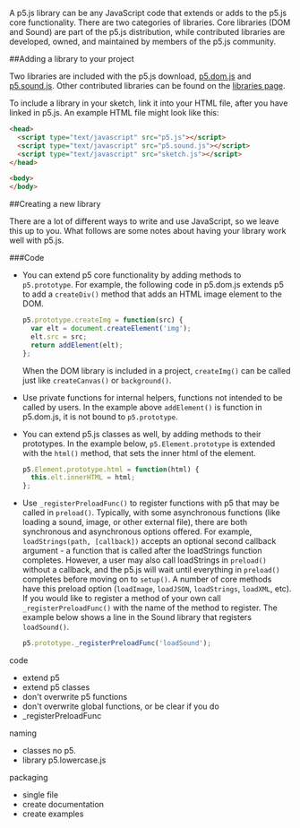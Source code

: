 A p5.js library can be any JavaScript code that extends or adds to the p5.js core functionality. There are two categories of libraries. Core libraries (DOM and Sound) are part of the p5.js distribution, while contributed libraries are developed, owned, and maintained by members of the p5.js community.

##Adding a library to your project

Two libraries are included with the p5.js download, [p5.dom.js](http://localhost/p5js.org/site/reference/#/libraries/dom) and [p5.sound.js](http://localhost/p5js.org/site/reference/#/libraries/sound). Other contributed libraries can be found on the [libraries page](http://p5js.org/libraries/). 

To include a library in your sketch, link it into your HTML file, after you have linked in p5.js. An example HTML file might look like this:
```html
<head>
  <script type="text/javascript" src="p5.js"></script>
  <script type="text/javascript" src="p5.sound.js"></script>
  <script type="text/javascript" src="sketch.js"></script>
</head>

<body>
</body>
```
##Creating a new library

There are a lot of different ways to write and use JavaScript, so we leave this up to you. What follows are some notes about having your library work well with p5.js.

###Code
* You can extend p5 core functionality by adding methods to `p5.prototype`. For example, the following code in p5.dom.js extends p5 to add a `createDiv()` method that adds an HTML image element to the DOM. 

  ```javascript
  p5.prototype.createImg = function(src) {
    var elt = document.createElement('img');
    elt.src = src;
    return addElement(elt);
  };
  ```
  When the DOM library is included in a project, `createImg()` can be called just like `createCanvas()` or `background()`.

* Use private functions for internal helpers, functions not intended to be called by users. In the example above `addElement()` is function in p5.dom.js, it is not bound to `p5.prototype`.

* You can extend p5.js classes as well, by adding methods to their prototypes. In the example below, `p5.Element.prototype` is extended with the `html()` method, that sets the inner html of the element.
  ```javascript
  p5.Element.prototype.html = function(html) {
    this.elt.innerHTML = html;
  };
  ```
* Use `_registerPreloadFunc()` to register functions with p5 that may be called in `preload()`. Typically, with some asynchronous functions (like loading a sound, image, or other external file), there are both synchronous and asynchronous options offered. For example, `loadStrings(path, [callback])` accepts an optional second callback argument - a function that is called after the loadStrings function completes. However, a user may also call loadStrings in `preload()` without a callback, and the p5.js will wait until everything in `preload()` completes before moving on to `setup()`. A number of core methods have this preload option (`loadImage`, `loadJSON`, `loadStrings`, `loadXML`, etc). If you would like to register a method of your own call `_registerPreloadFunc()` with the name of the method to register. The example below shows a line in the Sound library that registers `loadSound()`.
  ```javascript
  p5.prototype._registerPreloadFunc('loadSound');
  ```

code
- extend p5
- extend p5 classes
- don't overwrite p5 functions
- don't overwrite global functions, or be clear if you do
- _registerPreloadFunc

naming
- classes no p5.
- library p5.lowercase.js

packaging
- single file
- create documentation
- create examples

